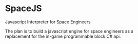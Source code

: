 # SpaceJS
Javascript Interpreter for Space Engineers

The plan is to build a javascript engine for space engineers as a replacement for the in-game programmable block C# api.

